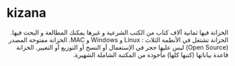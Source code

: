 # kizana
<p dir="rtl">
الخزانة فيها ثمانية آلاف كتاب من الكتب الشرعية و غيرها يمكنك المطالعة و البحث فيها.
الخزانة تشتغل في الأنظمة الثلاث : Linux و Windows و MAC.
الخزانة مفتوحة المصدر (Open Source) ليس عليها حجر في الإستعمال أو النسخ أو التوزيع أو التغيير.
الخزانة قاعدة بياناتها (كتبها كلها) مأخوذة من المكتبة الشاملة الشهيرة.
